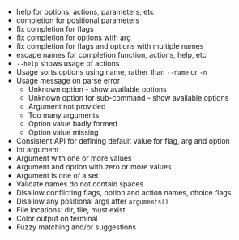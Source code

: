 - help for options, actions, parameters, etc
- completion for positional parameters
- fix completion for flags
- fix completion for options with arg
- fix completion for flags and options with multiple names
- escape names for completion function, actions, help, etc
- `--help` shows usage of actions 
- Usage sorts options using name, rather than `--name` or `-n`
- Usage message on parse error
  - Unknown option - show available options
  - Unknown option for sub-command - show available options
  - Argument not provided
  - Too many arguments
  - Option value badly formed
  - Option value missing
- Consistent API for defining default value for flag, arg and option 
- Int argument
- Argument with one or more values
- Argument and option with zero or more values
- Argument is one of a set
- Validate names do not contain spaces
- Disallow conflicting flags, option and action names, choice flags
- Disallow any positional args after `arguments()`
- File locations: dir, file, must exist
- Color output on terminal
- Fuzzy matching and/or suggestions
